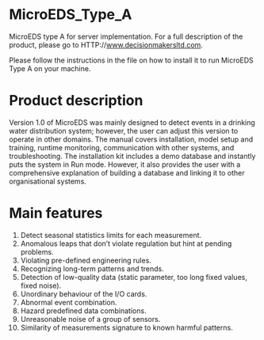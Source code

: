 # MicroEDS_Type_A
MicroEDS type A for server implementation.
For a full description of the product, please go to HTTP://www.decisionmakersltd.com.

Please follow the instructions in the file on how to install it to run MicroEDS Type A on your machine.

# Product description
Version 1.0 of MicroEDS was mainly designed to detect events in a drinking water distribution system; however, the user can adjust this version to operate in other domains. The manual covers installation, model setup and training, runtime monitoring, communication with other systems, and troubleshooting. The installation kit includes a demo database and instantly puts the system in Run mode. However, it also provides the user with a comprehensive explanation of building a database and linking it to other organisational systems. 

# Main features 
1.   Detect seasonal statistics limits for each measurement.
2.   Anomalous leaps that don’t violate regulation but hint at pending problems.
3.   Violating pre-defined engineering rules.
4.   Recognizing long-term patterns and trends.
5.   Detection of low-quality data (static parameter, too long fixed values, fixed noise).
6.   Unordinary behaviour of the I/O cards.
7.   Abnormal event combination.
8.   Hazard predefined data combinations.
9.   Unreasonable noise of a group of sensors.
10. Similarity of measurements signature to known harmful patterns.


